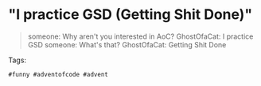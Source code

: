 # "I practice GSD (Getting Shit Done)"

> someone: Why aren't you interested in AoC?
> GhostOfaCat: I practice GSD
> someone: What's that?
> GhostOfaCat: Getting Shit Done

Tags:

    #funny #adventofcode #advent
